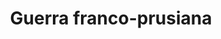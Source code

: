 ﻿---
title: "Guerra franco-prusiana"
permalink: periodes_831.html
layout: periode
dataInici: 1870-07-19
dataFi: 1871-01-28
sidebar: periodes
pares:
  - 471:
    title: "Época Victoriana"
    dataInici: "(1837)"
    dataFi: "(1901)"

fills:
  - 963:
    title: "Batalla de Mars-la-Tour"
    dataInici: "(1870-08-16)"

jocsPrincipals:
jocsEscenaris:
  - title: "La Campagne de la Loire"
    bggId: 9886
    dataInici: 
    dataFi: 

jocsEpoca:
jocsEpocaEscenaris:
---
